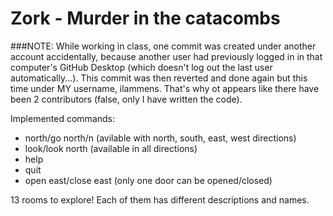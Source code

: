 # Zork - Murder in the catacombs

###NOTE: While working in class, one commit was created under another account accidentally, because another user had previously logged in in that computer's GitHub Desktop (which doesn't log out the last user automatically...). This commit was then reverted and done again but this time under MY username, ilammens. That's why ot appears like there have been 2 contributors (false, only I have written the code).

Implemented commands:
- north/go north/n (avilable with north, south, east, west directions)
- look/look north (available in all directions)
- help
- quit
- open east/close east (only one door can be opened/closed)

13 rooms to explore! Each of them has different descriptions and names.


